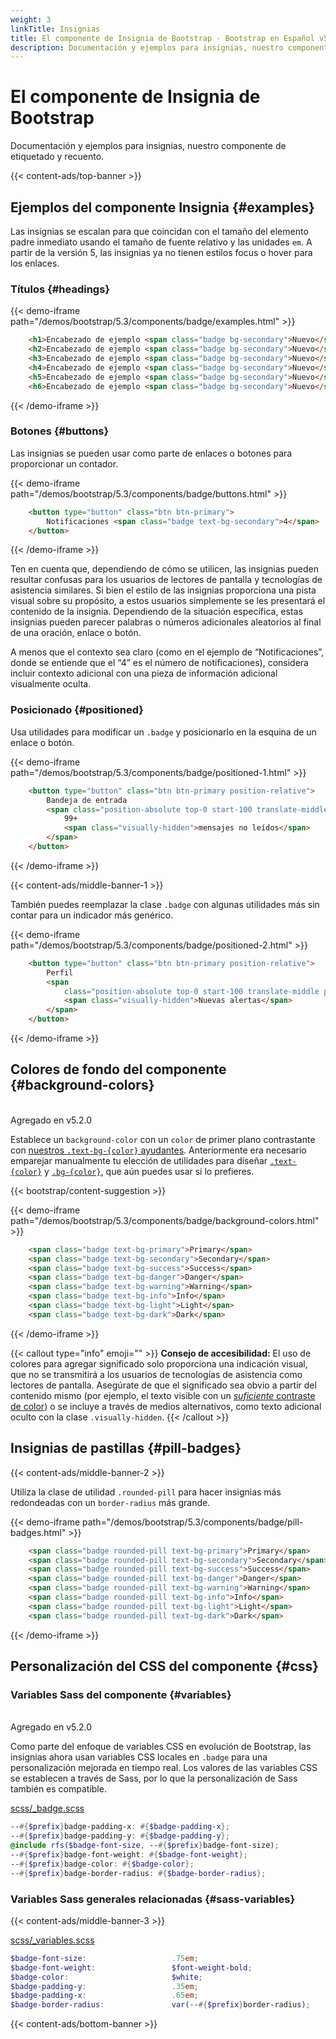 ```yaml
---
weight: 3
linkTitle: Insignias
title: El componente de Insignia de Bootstrap · Bootstrap en Español v5.3
description: Documentación y ejemplos para insignias, nuestro componente de etiquetado y recuento.
---
```


# El componente de Insignia de Bootstrap

Documentación y ejemplos para insignias, nuestro componente de etiquetado y recuento.

{{< content-ads/top-banner >}}

Ejemplos del componente Insignia {#examples}
---------------------

Las insignias se escalan para que coincidan con el tamaño del elemento padre inmediato usando el tamaño de fuente relativo y las unidades `em`. A partir de la versión 5, las insignias ya no tienen estilos focus o hover para los enlaces.

### Títulos {#headings}

{{< demo-iframe path="/demos/bootstrap/5.3/components/badge/examples.html" >}}
```html {filename="HTML"}
    <h1>Encabezado de ejemplo <span class="badge bg-secondary">Nuevo</span></h1>
    <h2>Encabezado de ejemplo <span class="badge bg-secondary">Nuevo</span></h2>
    <h3>Encabezado de ejemplo <span class="badge bg-secondary">Nuevo</span></h3>
    <h4>Encabezado de ejemplo <span class="badge bg-secondary">Nuevo</span></h4>
    <h5>Encabezado de ejemplo <span class="badge bg-secondary">Nuevo</span></h5>
    <h6>Encabezado de ejemplo <span class="badge bg-secondary">Nuevo</span></h6>
```
{{< /demo-iframe >}}

### Botones {#buttons}

Las insignias se pueden usar como parte de enlaces o botones para proporcionar un contador.

{{< demo-iframe path="/demos/bootstrap/5.3/components/badge/buttons.html" >}}
```html {filename="HTML"}
    <button type="button" class="btn btn-primary">
        Notificaciones <span class="badge text-bg-secondary">4</span>
    </button>
```
{{< /demo-iframe >}}

Ten en cuenta que, dependiendo de cómo se utilicen, las insignias pueden resultar confusas para los usuarios de lectores de pantalla y tecnologías de asistencia similares. Si bien el estilo de las insignias proporciona una pista visual sobre su propósito, a estos usuarios simplemente se les presentará el contenido de la insignia. Dependiendo de la situación específica, estas insignias pueden parecer palabras o números adicionales aleatorios al final de una oración, enlace o botón.

A menos que el contexto sea claro (como en el ejemplo de “Notificaciones”, donde se entiende que el “4” es el número de notificaciones), considera incluir contexto adicional con una pieza de información adicional visualmente oculta.

### Posicionado {#positioned}

Usa utilidades para modificar un `.badge` y posicionarlo en la esquina de un enlace o botón.

{{< demo-iframe path="/demos/bootstrap/5.3/components/badge/positioned-1.html" >}}
```html {filename="HTML"}
    <button type="button" class="btn btn-primary position-relative">
        Bandeja de entrada
        <span class="position-absolute top-0 start-100 translate-middle badge rounded-pill bg-danger">
            99+
            <span class="visually-hidden">mensajes no leídos</span>
        </span>
    </button>
```
{{< /demo-iframe >}}

{{< content-ads/middle-banner-1 >}}

También puedes reemplazar la clase `.badge` con algunas utilidades más sin contar para un indicador más genérico.

{{< demo-iframe path="/demos/bootstrap/5.3/components/badge/positioned-2.html" >}}
```html {filename="HTML"}
    <button type="button" class="btn btn-primary position-relative">
        Perfil
        <span
            class="position-absolute top-0 start-100 translate-middle p-2 bg-danger border border-light rounded-circle">
            <span class="visually-hidden">Nuevas alertas</span>
        </span>
    </button>
```
{{< /demo-iframe >}}

Colores de fondo del componente {#background-colors}
--------------------------------------

<br/>
<span class="py-1 px-3 text-green-700 border border-green-700 rounded-md">Agregado en v5.2.0</span>

Establece un `background-color` con un `color` de primer plano contrastante con [nuestros `.text-bg-{color}` ayudantes](/bootstrap/5.3/helpers/color-background). Anteriormente era necesario emparejar manualmente tu elección de utilidades para diseñar [`.text-{color}`](/bootstrap/5.3/utilities/colors) y [`.bg-{color}`](/bootstrap/5.3/utilities/background), que aún puedes usar si lo prefieres.

{{< bootstrap/content-suggestion >}}

{{< demo-iframe path="/demos/bootstrap/5.3/components/badge/background-colors.html" >}}
```html {filename="HTML"}
    <span class="badge text-bg-primary">Primary</span>
    <span class="badge text-bg-secondary">Secondary</span>
    <span class="badge text-bg-success">Success</span>
    <span class="badge text-bg-danger">Danger</span>
    <span class="badge text-bg-warning">Warning</span>
    <span class="badge text-bg-info">Info</span>
    <span class="badge text-bg-light">Light</span>
    <span class="badge text-bg-dark">Dark</span>
```
{{< /demo-iframe >}}

{{< callout type="info" emoji="" >}}
**Consejo de accesibilidad:** El uso de colores para agregar significado solo proporciona una indicación visual, que no se transmitirá a los usuarios de tecnologías de asistencia como lectores de pantalla. Asegúrate de que el significado sea obvio a partir del contenido mismo (por ejemplo, el texto visible con un [_suficiente_ contraste de color](/bootstrap/5.3/getting-started/accessibility#color-contrast)) o se incluye a través de medios alternativos, como texto adicional oculto con la clase `.visually-hidden`.
{{< /callout >}}

Insignias de pastillas {#pill-badges}
--------------------------------------

{{< content-ads/middle-banner-2 >}}

Utiliza la clase de utilidad `.rounded-pill` para hacer insignias más redondeadas con un `border-radius` más grande.

{{< demo-iframe path="/demos/bootstrap/5.3/components/badge/pill-badges.html" >}}
```html {filename="HTML"}
    <span class="badge rounded-pill text-bg-primary">Primary</span>
    <span class="badge rounded-pill text-bg-secondary">Secondary</span>
    <span class="badge rounded-pill text-bg-success">Success</span>
    <span class="badge rounded-pill text-bg-danger">Danger</span>
    <span class="badge rounded-pill text-bg-warning">Warning</span>
    <span class="badge rounded-pill text-bg-info">Info</span>
    <span class="badge rounded-pill text-bg-light">Light</span>
    <span class="badge rounded-pill text-bg-dark">Dark</span>
```
{{< /demo-iframe >}}

Personalización del CSS del componente {#css}
-----------

### Variables Sass del componente {#variables}

<br/>
<span class="py-1 px-3 text-green-700 border border-green-700 rounded-md">Agregado en v5.2.0</span>

Como parte del enfoque de variables CSS en evolución de Bootstrap, las insignias ahora usan variables CSS locales en `.badge` para una personalización mejorada en tiempo real. Los valores de las variables CSS se establecen a través de Sass, por lo que la personalización de Sass también es compatible.

[scss/_badge.scss](https://github.com/twbs/bootstrap/blob/v5.3.2/scss/_badge.scss)

```scss {filename="scss/_badge.scss"}
--#{$prefix}badge-padding-x: #{$badge-padding-x};
--#{$prefix}badge-padding-y: #{$badge-padding-y};
@include rfs($badge-font-size, --#{$prefix}badge-font-size);
--#{$prefix}badge-font-weight: #{$badge-font-weight};
--#{$prefix}badge-color: #{$badge-color};
--#{$prefix}badge-border-radius: #{$badge-border-radius};
```

### Variables Sass generales relacionadas {#sass-variables}

{{< content-ads/middle-banner-3 >}}

[scss/_variables.scss](https://github.com/twbs/bootstrap/blob/v5.3.2/scss/_variables.scss)

```scss {filename="scss/_variables.scss"}
$badge-font-size:                   .75em;
$badge-font-weight:                 $font-weight-bold;
$badge-color:                       $white;
$badge-padding-y:                   .35em;
$badge-padding-x:                   .65em;
$badge-border-radius:               var(--#{$prefix}border-radius);
```

{{< content-ads/bottom-banner >}}